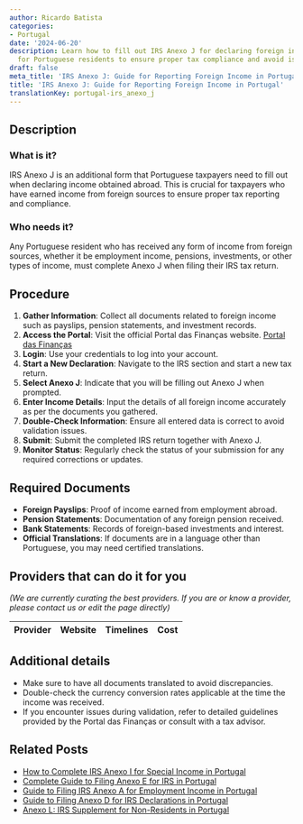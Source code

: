 ```yaml
---
author: Ricardo Batista
categories:
- Portugal
date: '2024-06-20'
description: Learn how to fill out IRS Anexo J for declaring foreign income. Essential
  for Portuguese residents to ensure proper tax compliance and avoid issues.
draft: false
meta_title: 'IRS Anexo J: Guide for Reporting Foreign Income in Portugal'
title: 'IRS Anexo J: Guide for Reporting Foreign Income in Portugal'
translationKey: portugal-irs_anexo_j
---
```





## Description
### What is it?
IRS Anexo J is an additional form that Portuguese taxpayers need to fill out when declaring income obtained abroad. This is crucial for taxpayers who have earned income from foreign sources to ensure proper tax reporting and compliance.

### Who needs it?
Any Portuguese resident who has received any form of income from foreign sources, whether it be employment income, pensions, investments, or other types of income, must complete Anexo J when filing their IRS tax return. 

## Procedure
1. **Gather Information**: Collect all documents related to foreign income such as payslips, pension statements, and investment records.
2. **Access the Portal**: Visit the official Portal das Finanças website. [Portal das Finanças](https://www.portaldasfinancas.gov.pt/at/html/index.html)
3. **Login**: Use your credentials to log into your account.
4. **Start a New Declaration**: Navigate to the IRS section and start a new tax return.
5. **Select Anexo J**: Indicate that you will be filling out Anexo J when prompted.
6. **Enter Income Details**: Input the details of all foreign income accurately as per the documents you gathered.
7. **Double-Check Information**: Ensure all entered data is correct to avoid validation issues.
8. **Submit**: Submit the completed IRS return together with Anexo J.
9. **Monitor Status**: Regularly check the status of your submission for any required corrections or updates.

## Required Documents
- **Foreign Payslips**: Proof of income earned from employment abroad.
- **Pension Statements**: Documentation of any foreign pension received.
- **Bank Statements**: Records of foreign-based investments and interest.
- **Official Translations**: If documents are in a language other than Portuguese, you may need certified translations.

## Providers that can do it for you
_(We are currently curating the best providers. If you are or know a provider, please contact us or edit the page directly)_

| Provider        |     Website     |     Timelines    |       Cost      |
| :-------------: | :-------------: |  :-------------: | :-------------: |

## Additional details
- Make sure to have all documents translated to avoid discrepancies.
- Double-check the currency conversion rates applicable at the time the income was received.
- If you encounter issues during validation, refer to detailed guidelines provided by the Portal das Finanças or consult with a tax advisor.
## Related Posts

- [How to Complete IRS Anexo I for Special Income in Portugal](https://tramitit.com/guides/portugal/irs_anexo_i/)
- [Complete Guide to Filing Anexo E for IRS in Portugal](https://tramitit.com/guides/portugal/irs_anexo_e/)
- [Guide to Filing IRS Anexo A for Employment Income in Portugal](https://tramitit.com/guides/portugal/irs_anexo_a/)
- [Guide to Filing Anexo D for IRS Declarations in Portugal](https://tramitit.com/guides/portugal/irs_anexo_d/)
- [Anexo L: IRS Supplement for Non-Residents in Portugal](https://tramitit.com/guides/portugal/irs_anexo_l/)